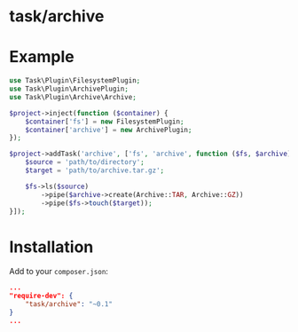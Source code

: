 task/archive
============

Example
=======

```php
use Task\Plugin\FilesystemPlugin;
use Task\Plugin\ArchivePlugin;
use Task\Plugin\Archive\Archive;

$project->inject(function ($container) {
    $container['fs'] = new FilesystemPlugin;
    $container['archive'] = new ArchivePlugin;
});

$project->addTask('archive', ['fs', 'archive', function ($fs, $archive) {
    $source = 'path/to/directory';
    $target = 'path/to/archive.tar.gz';

    $fs->ls($source)
        ->pipe($archive->create(Archive::TAR, Archive::GZ))
        ->pipe($fs->touch($target));
}]);
```

Installation
============

Add to your `composer.json`:
```json
...
"require-dev": {
    "task/archive": "~0.1"
}
...
```
